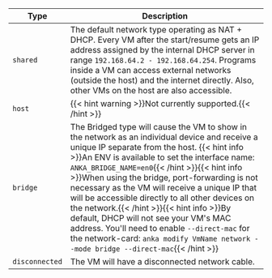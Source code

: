 ---
---

| Type | Description |
| --- | --- |
| `shared` | The default network type operating as NAT + DHCP. Every VM after the start/resume gets an IP address assigned by the internal DHCP server in range `192.168.64.2 - 192.168.64.254`. Programs inside a VM can access external networks (outside the host) and the internet directly. Also, other VMs on the host are also accessible. |
| `host` | {{< hint warning >}}Not currently supported.{{< /hint >}} |
| `bridge` | The Bridged type will cause the VM to show in the network as an individual device and receive a unique IP separate from the host. {{< hint info >}}An ENV is available to set the interface name: `ANKA_BRIDGE_NAME=en0`{{< /hint >}}{{< hint info >}}When using the bridge, port-forwarding is not necessary as the VM will receive a unique IP that will be accessible directly to all other devices on the network.{{< /hint >}}{{< hint info >}}By default, DHCP will not see your VM's MAC address. You'll need to enable `--direct-mac` for the network-card: `anka modify VmName network --mode bridge --direct-mac`{{< /hint >}} |
| `disconnected` | The VM will have a disconnected network cable. |